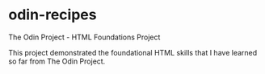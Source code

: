 # odin-recipes
The Odin Project - HTML Foundations Project

This project demonstrated the foundational HTML skills that I have learned so far from The Odin Project.
